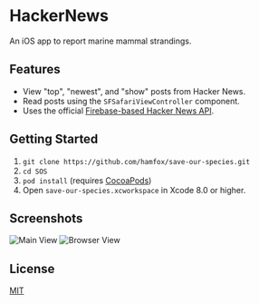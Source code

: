 # HackerNews

An iOS app to report marine mammal strandings.

## Features

* View "top", "newest", and "show" posts from Hacker News.
* Read posts using the `SFSafariViewController` component.
* Uses the official [Firebase-based Hacker News API](https://github.com/HackerNews/API).

## Getting Started

1. `git clone https://github.com/hamfox/save-our-species.git`
2. `cd SOS`
3. `pod install` (requires [CocoaPods](https://cocoapods.org))
4. Open `save-our-species.xcworkspace` in Xcode 8.0 or higher.


## Screenshots

![Main View]()
![Browser View]()

## License

[MIT](LICENSE)